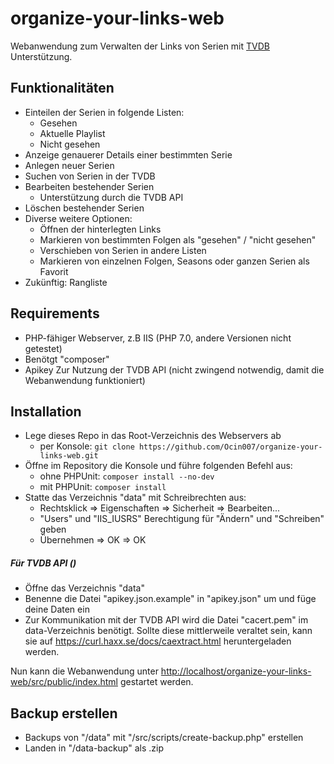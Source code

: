 # organize-your-links-web

Webanwendung zum Verwalten der Links von Serien mit [TVDB](https://api.thetvdb.com/swagger) Unterstützung.
## Funktionalitäten

- Einteilen der Serien in folgende Listen:
    - Gesehen
    - Aktuelle Playlist
    - Nicht gesehen
- Anzeige genauerer Details einer bestimmten Serie
- Anlegen neuer Serien
- Suchen von Serien in der TVDB
- Bearbeiten bestehender Serien
    - Unterstützung durch die TVDB API
- Löschen bestehender Serien
- Diverse weitere Optionen:
    - Öffnen der hinterlegten Links
    - Markieren von bestimmten Folgen als "gesehen" / "nicht gesehen"
    - Verschieben von Serien in andere Listen
    - Markieren von einzelnen Folgen, Seasons oder ganzen Serien als Favorit
- Zukünftig: Rangliste

## Requirements

- PHP-fähiger Webserver, z.B IIS (PHP 7.0, andere Versionen nicht getestet)
- Benötgt "composer"
- Apikey Zur Nutzung der TVDB API (nicht zwingend notwendig, damit die Webanwendung funktioniert)

## Installation

- Lege dieses Repo in das Root-Verzeichnis des Webservers ab
    - per Konsole: `git clone https://github.com/Ocin007/organize-your-links-web.git`
- Öffne im Repository die Konsole und führe folgenden Befehl aus:
    - ohne PHPUnit: `composer install --no-dev`
    - mit PHPUnit: `composer install`
- Statte das Verzeichnis "data" mit Schreibrechten aus:
    - Rechtsklick => Eigenschaften => Sicherheit => Bearbeiten...
    - "Users" und "IIS_IUSRS" Berechtigung für "Ändern" und "Schreiben" geben
    - Übernehmen => OK => OK
##### Für TVDB API ()
- Öffne das Verzeichnis "data"
- Benenne die Datei "apikey.json.example" in "apikey.json" um und füge deine Daten ein
- Zur Kommunikation mit der TVDB API wird die Datei "cacert.pem" im data-Verzeichnis benötigt. Sollte
diese mittlerweile veraltet sein, kann sie auf <https://curl.haxx.se/docs/caextract.html> heruntergeladen werden.

Nun kann die Webanwendung unter <http://localhost/organize-your-links-web/src/public/index.html> gestartet werden.

## Backup erstellen

- Backups von "/data" mit "/src/scripts/create-backup.php" erstellen
- Landen in "/data-backup" als .zip